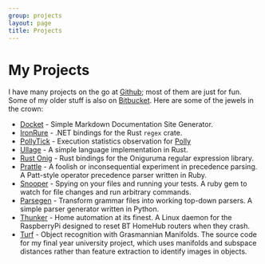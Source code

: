```yaml
---
group: projects
layout: page
title: Projects
---
```


# My Projects

I have many projects on the go at [Github](http://github.com/iwillspeak); most of them are just for fun. Some of my older stuff is also on [Bitbucket](http://bitbucket.org/iwillspeak). Here are some of the jewels in the crown:

* [Docket](https://github.com/iwillspeak/docket) - Simple Markdown Documentation Site Generator.
* [IronRure](http://github.com/iwillspeak/IronRure) - .NET bindings for the Rust `regex` crate.
* [PollyTick](http://github.com/iwillspeak/pollytick) - Execution statistics observation for [Polly](http://thepollyproject.org/)
* [Ullage](http://github.com/iwillspeak/ullage) - A simple language implementation in Rust.
* [Rust Onig](http://github.com/rust-onig/rust-onig) - Rust bindings for the Oniguruma regular expression library.
* [Prattle](http://github.com/iwillspeak/Prattle) - A foolish or inconsequential experiment in precedence parsing. A Patt-style operator precedence parser written in Ruby.
* [Snooper](http://github.com/iwillspeak/snooper) - Spying on your files and running your tests. A ruby gem to watch for file changes and run arbitrary commands.
* [Parsegen](http://github.com/iwillspeak/Parsegen) - Transform grammar files into working top-down parsers. A simple parser generator written in Python.
* [Thunker](https://gist.github.com/iwillspeak/5600085) - Home automation at its finest. A Linux daemon for the RaspberryPi designed to reset BT HomeHub routers when they crash.
* [Turf](https://bitbucket.org/iwillspeak/turf) - Object recognition with Grasmannian Manifolds. The source code for my final year university project, which uses manifolds and subspace distances rather than feature extraction to identify images in objects.
